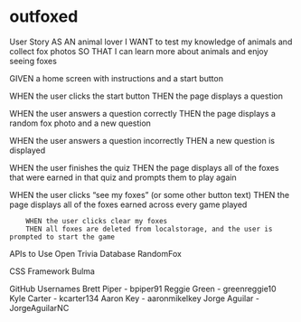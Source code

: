 # outfoxed

User Story
AS AN animal lover
I WANT to test my knowledge of animals and collect fox photos
SO THAT I can learn more about animals and enjoy seeing foxes

GIVEN a home screen with instructions and a start button

WHEN the user clicks the start button
THEN the page displays a question

WHEN the user answers a question correctly
THEN the page displays a random fox photo and a new question

WHEN the user answers a question incorrectly
THEN a new question is displayed

WHEN the user finishes the quiz
THEN the page displays all of the foxes that were earned in that quiz and prompts them to play again

WHEN the user clicks “see my foxes” (or some other button text)
THEN the page displays all of the foxes earned across every game played

    	WHEN the user clicks clear my foxes
    	THEN all foxes are deleted from localstorage, and the user is prompted to start the game

APIs to Use
Open Trivia Database
RandomFox

CSS Framework
Bulma

GitHub Usernames
Brett Piper - bpiper91
Reggie Green - greenreggie10
Kyle Carter - kcarter134
Aaron Key - aaronmikelkey
Jorge Aguilar - JorgeAguilarNC
